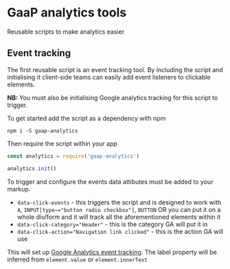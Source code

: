 # GaaP analytics tools

Reusable scripts to make analytics easier

## Event tracking
The first reusable script is an event tracking tool. By including the script and
initialising it client-side teams can easily add event listeners to clickable elements.

**NB:** You must also be initialising Google analytics tracking for this script
to trigger.

To get started add the script as a dependency with npm

`npm i -S gaap-analytics`

Then require the script within your app

``` js
const analytics = require('gaap-analytics')

analytics.init()
```

To trigger and configure the events data attibutes must be added to your markup.

- `data-click-events` - this triggers the script and is designed to work with `A`, `INPUT[type~="button radio checkbox"]`, `BUTTON`
OR you can put it on a whole div/form and it will track all the aforementioned elements within it
- `data-click-category="Header"` - this is the category GA will put it in
- `data-click-action="Navigation link clicked"` - this is the action GA will use

This will set up [Google Analytics event tracking](https://developers.google.com/analytics/devguides/collection/analyticsjs/events). The label property will be inferred from `element.value` or `element.innerText`
